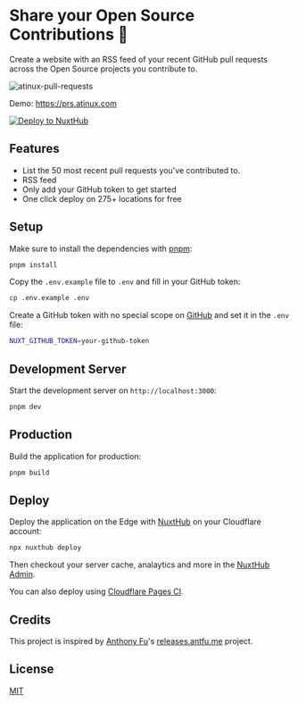 # Share your Open Source Contributions 🤍

Create a website with an RSS feed of your recent GitHub pull requests across the Open Source projects you contribute to.

![atinux-pull-requests](https://github.com/user-attachments/assets/cfa82cc2-51af-4fd4-9012-1f8517dd370f)

Demo: https://prs.atinux.com

[![Deploy to NuxtHub](https://hub.nuxt.com/button.svg)](https://hub.nuxt.com/new?repo=atinux/my-pull-requests)

## Features

- List the 50 most recent pull requests you've contributed to.
- RSS feed
- Only add your GitHub token to get started
- One click deploy on 275+ locations for free

## Setup

Make sure to install the dependencies with [pnpm](https://pnpm.io/installation#using-corepack):

```bash
pnpm install
```

Copy the `.env.example` file to `.env` and fill in your GitHub token:

```bash
cp .env.example .env
```

Create a GitHub token with no special scope on [GitHub](https://github.com/settings/personal-access-tokens/new) and set it in the `.env` file:

```bash
NUXT_GITHUB_TOKEN=your-github-token
```

## Development Server

Start the development server on `http://localhost:3000`:

```bash
pnpm dev
```

## Production

Build the application for production:

```bash
pnpm build
```

## Deploy

Deploy the application on the Edge with [NuxtHub](https://hub.nuxt.com) on your Cloudflare account:

```bash
npx nuxthub deploy
```

Then checkout your server cache, analaytics and more in the [NuxtHub Admin](https://admin.hub.nuxt.com).

You can also deploy using [Cloudflare Pages CI](https://hub.nuxt.com/docs/getting-started/deploy#cloudflare-pages-ci).

## Credits

This project is inspired by [Anthony Fu](https://github.com/antfu)'s [releases.antfu.me](https://github.com/antfu/releases.antfu.me) project.

## License

[MIT](./LICENSE)
